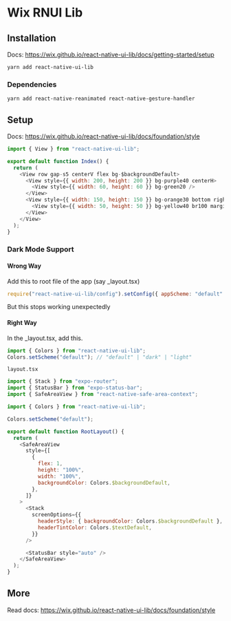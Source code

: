 # Wix RNUI Lib

## Installation

Docs: <https://wix.github.io/react-native-ui-lib/docs/getting-started/setup>

`yarn add react-native-ui-lib`

### Dependencies

`yarn add react-native-reanimated react-native-gesture-handler`

## Setup

Docs: <https://wix.github.io/react-native-ui-lib/docs/foundation/style>

```js
import { View } from "react-native-ui-lib";

export default function Index() {
  return (
    <View row gap-s5 centerV flex bg-$backgroundDefault>
      <View style={{ width: 200, height: 200 }} bg-purple40 centerH>
        <View style={{ width: 60, height: 60 }} bg-green20 />
      </View>
      <View style={{ width: 150, height: 150 }} bg-orange30 bottom right>
        <View style={{ width: 50, height: 50 }} bg-yellow40 br100 margin-s2 />
      </View>
    </View>
  );
}
```

### Dark Mode Support

#### Wrong Way

Add this to root file of the app (say _layout.tsx)

```js
require("react-native-ui-lib/config").setConfig({ appScheme: "default" });
```

But this stops working unexpectedly

#### Right Way

In the _layout.tsx, add this.

```js
import { Colors } from "react-native-ui-lib";
Colors.setScheme("default"); // "default" | "dark" | "light"
```

`layout.tsx`

```js
import { Stack } from "expo-router";
import { StatusBar } from "expo-status-bar";
import { SafeAreaView } from "react-native-safe-area-context";

import { Colors } from "react-native-ui-lib";

Colors.setScheme("default");

export default function RootLayout() {
  return (
    <SafeAreaView
      style={[
        {
          flex: 1,
          height: "100%",
          width: "100%",
          backgroundColor: Colors.$backgroundDefault,
        },
      ]}
    >
      <Stack
        screenOptions={{
          headerStyle: { backgroundColor: Colors.$backgroundDefault },
          headerTintColor: Colors.$textDefault,
        }}
      />

      <StatusBar style="auto" />
    </SafeAreaView>
  );
}
```

## More

Read docs: <https://wix.github.io/react-native-ui-lib/docs/foundation/style>
